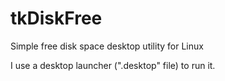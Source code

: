 # tkDiskFree
Simple free disk space desktop utility for Linux

I use a desktop launcher (".desktop" file) to run it.
